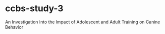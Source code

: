 # ccbs-study-3

An Investigation Into the Impact of Adolescent and Adult Training on Canine Behavior
